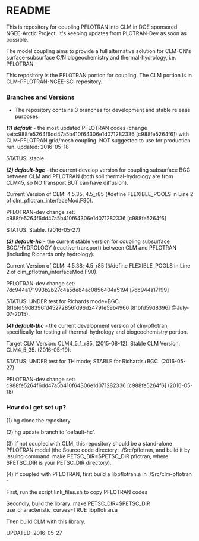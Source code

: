 # README #

This is repository for coupling PFLOTRAN into CLM in DOE sponsored NGEE-Arctic Project. It's keeping updates from PLOTRAN-Dev as soon as possible.

The model coupling aims to provide a full alternative solution for CLM-CN's surface-subsurface C/N biogeochemistry and thermal-hydrology, i.e. PFLOTRAN.

This repository is the PFLOTRAN portion for coupling. The CLM portion is in CLM-PFLOTRAN-NGEE-SCI repository.

### Branches and Versions ###

* The repository contains 3 branches for development and stable release purposes:
  
***(1) default*** - the most updated PFLOTRAN codes (change set:c988fe5264f6dd47a5b410f64306e1d071282336 [c988fe5264f6]) with CLM-PFLOTRAN grid/mesh coupling. NOT suggested to use for production run. updated: 2016-05-18

STATUS: stable

***(2) default-bgc*** - the current develop version for coupling subsurface BGC between CLM and PFLOTRAN (both soil thermal-hydrology are from CLM45, so NO transport BUT can have diffusion). 

Current Version of CLM: 4.5.35; 
4.5_r85 (#define FLEXIBLE_POOLS in Line 2 of clm_pflotran_interfaceMod.F90).
 
PFLOTRAN-dev change set: c988fe5264f6dd47a5b410f64306e1d071282336 [c988fe5264f6]

STATUS: Stable. (2016-05-27)

***(3) default-hc*** - the current stable version for coupling subsurface BGC/HYDROLOGY (reactive-transport) between CLM and PFLOTRAN (including Richards only hydrology). 

Current Version of CLM: 4.5.38; 
4.5_r85 (!#define FLEXIBLE_POOLS in Line 2 of clm_pflotran_interfaceMod.F90).

PFLOTRAN-dev change set: 7dc944a171993b2b27c4a5de84ac0856404a5194 [7dc944a17199]

STATUS: UNDER test for Richards mode+BGC. (81bfd59d8396fd45272856fd96d24791e59b4966 [81bfd59d8396] @July-07-2015).  

***(4) default-thc*** - the current development version of clm-pflotran, specifically for testing all thermal-hydrology and biogeochemistry portion. 

Target CLM Version: CLM4_5_1_r85. (2015-08-12).
Stable CLM Version: CLM4_5_35. (2016-05-19). 

STATUS: UNDER test for TH mode; STABLE for Richards+BGC. (2016-05-27) 

PFLOTRAN-dev change set: c988fe5264f6dd47a5b410f64306e1d071282336 [c988fe5264f6] (2016-05-18)

### How do I get set up? ###

(1) hg clone the repository. 

(2) hg update branch to 'default-hc'.

(3) if not coupled with CLM, this repository should be a stand-alone PFLOTRAN model (the Source code directory: ./Src/pflotran, and build it by issuing command: make PETSC_DIR=$PETSC_DIR pflotran, where $PETSC_DIR is your PETSC_DIR directory).

(4) if coupled with PFLOTRAN, first build a libpflotran.a in ./Src/clm-pflotran - 

First, run the script link_files.sh to copy PFLOTRAN codes

Secondly, build the library: make PETSC_DIR=$PETSC_DIR use_characteristic_curves=TRUE libpflotran.a

Then build CLM with this library. 

UPDATED: 2016-05-27